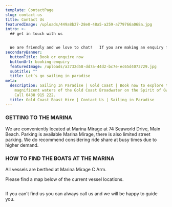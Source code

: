 ```yaml
---
template: ContactPage
slug: contact-us
title: Contact Us
featuredImage: /uploads/449a8b27-28e0-48a5-a259-a779766a068a.jpg
intro: >-
  ## get in touch with us


  We are friendly and we love to chat!   If you are making an enquiry for the first time we suggest completing the enquiry form located [HERE](https://sailinginparadise.com.au/booking-enquiry) on our website and we will then send through info for you to read at your leisure.   If you have any specific questions not covered in the reply email, perhaps check out the FAQ's on each page, drop us an email or give us a bell!   We look forward to talking with you!
secondaryBanner:
  buttonTitle: Book or enquire now
  buttonUrl: booking-enquiry
  featuredImage: /uploads/a3732d58-dd7a-44d2-bc7e-ec65d4073729.jpg
  subtitle: ""
  title: Let’s go sailing in paradise
meta:
  description: Sailing In Paradise | Gold Coast | Book now to explore the
    magnificent waters of the Gold Coast Broadwater on the Spirit of Gwonda |
    Call 0438 915 222.
  title: Gold Coast Boast Hire | Contact Us | Sailing in Paradise
---
```

### GETTING TO THE MARINA

We are conveniently located at Marina Mirage at 74 Seaworld Drive, Main Beach.   Parking is available Marina Mirage, there is also limited street parking.  We do recommend considering ride share at busy times due to higher demand.   

### HOW TO FIND THE BOATS AT THE MARINA

All vessels are berthed at Marina Mirage C Arm.   

Please find a map below of the current vessel locations. 

![]()

If you can’t find us you can always call us and we will be happy to guide you.